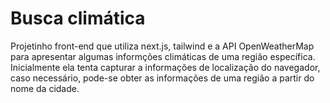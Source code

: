 # Busca climática

Projetinho front-end que utiliza next.js, tailwind e a API OpenWeatherMap para apresentar algumas informções climáticas de uma região específica. Inicialmente ela tenta capturar a informações de localização do navegador, caso necessário, pode-se obter as informações de uma região a partir do nome da cidade.